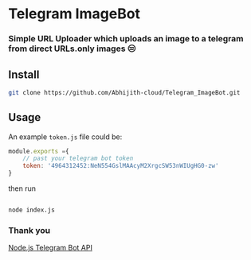 # Telegram ImageBot
### Simple URL Uploader which uploads an image to a telegram from direct URLs.only images 😒
## Install

```sh
git clone https://github.com/Abhijith-cloud/Telegram_ImageBot.git
```

## Usage

An example `token.js` file could be:
```js
module.exports ={
    // past your telegram bot token
    token: '4964312452:NeN554GslMAAcyM2XrgcSW53nWIUgHG0-zw'
}
```
then run

```sh

node index.js

```
### Thank you
[Node.js Telegram Bot API](https://github.com/yagop/node-telegram-bot-api/)
